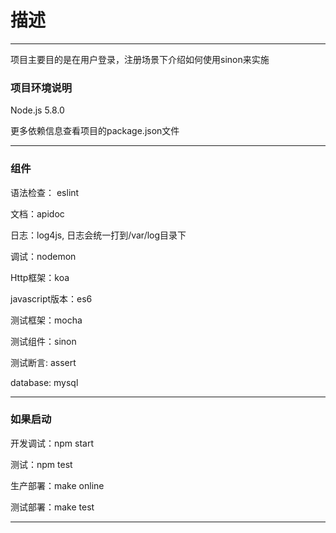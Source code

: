 # 描述
-----
项目主要目的是在用户登录，注册场景下介绍如何使用sinon来实施


### 项目环境说明
Node.js  5.8.0

更多依赖信息查看项目的package.json文件


-----

### 组件
语法检查： eslint

文档：apidoc

日志：log4js, 日志会统一打到/var/log目录下

调试：nodemon

Http框架：koa

javascript版本：es6

测试框架：mocha

测试组件：sinon

测试断言: assert

database: mysql


----

### 如果启动
开发调试：npm start

测试：npm test

生产部署：make online

测试部署：make test

----

